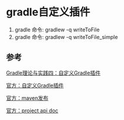 # gradle自定义插件

 1. gradle 命令: gradlew -q writeToFile
 2. gradle 命令: gradlew -q writeToFile_simple

## 参考
[Gradle理论与实践四：自定义Gradle插件](https://blog.csdn.net/u013700502/article/details/85232032)

[官方：自定义Gradle插件](https://docs.gradle.org/current/userguide/custom_plugins.html)

[官方：maven发布](https://docs.gradle.org/5.6.1/userguide/publishing_maven.html)

[官方：project api doc](https://docs.gradle.org/current/javadoc/org/gradle/api/Project.html)

